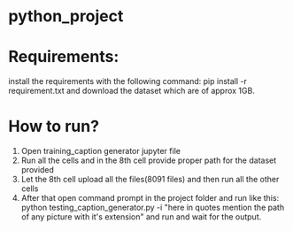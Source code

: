 # python_project

# Requirements:
install the requirements with the following command:
pip install -r requirement.txt
and download the dataset which are of approx 1GB. 

# How to run?
1. Open training_caption generator jupyter file
2. Run all the cells and in the 8th cell provide proper path for the dataset provided
3. Let the 8th cell upload all the files(8091 files) and then run all the other cells
4. After that open command prompt in the project folder and run like this:
   python testing_caption_generator.py -i "here in quotes mention the path of any picture with it's extension"
   and run and wait for the output.

